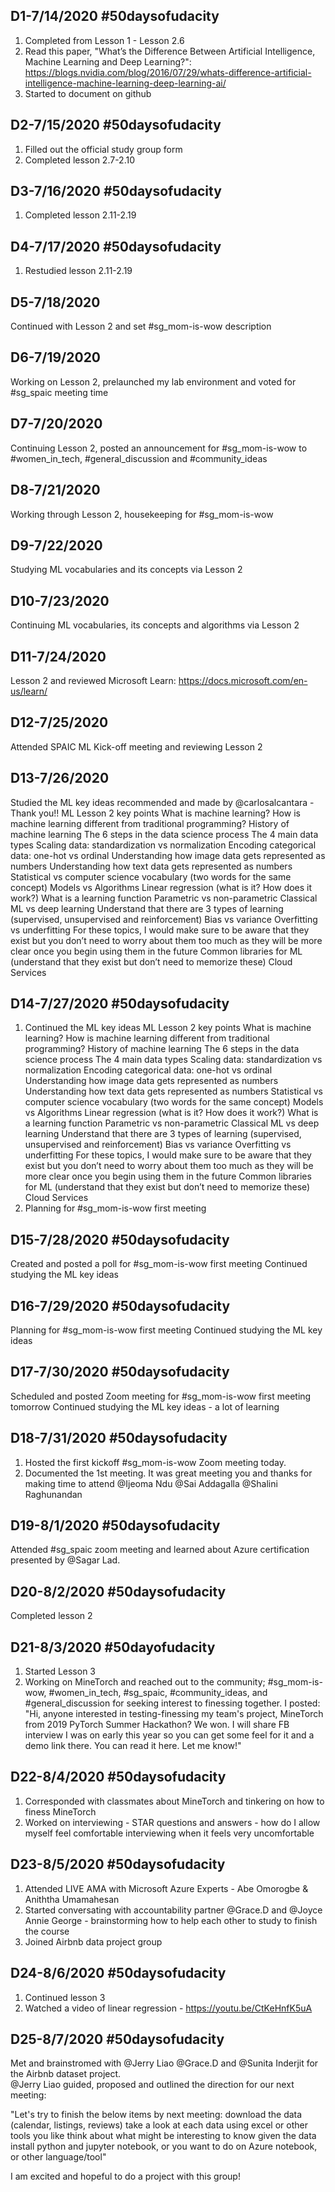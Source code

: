 ## D1-7/14/2020 #50daysofudacity 
1. Completed from Lesson 1 - Lesson 2.6
2. Read this paper, "What’s the Difference Between Artificial Intelligence, Machine Learning and Deep Learning?": https://blogs.nvidia.com/blog/2016/07/29/whats-difference-artificial-intelligence-machine-learning-deep-learning-ai/
3. Started to document on github

## D2-7/15/2020 #50daysofudacity 
1. Filled out the official study group form
2. Completed lesson 2.7-2.10

## D3-7/16/2020 #50daysofudacity
1. Completed lesson 2.11-2.19

## D4-7/17/2020 #50daysofudacity
1. Restudied lesson 2.11-2.19

## D5-7/18/2020
Continued with Lesson 2 and set #sg_mom-is-wow description

## D6-7/19/2020
Working on Lesson 2, prelaunched my lab environment and voted for #sg_spaic meeting time

## D7-7/20/2020
Continuing Lesson 2, posted an announcement for #sg_mom-is-wow to #women_in_tech, #general_discussion and #community_ideas

## D8-7/21/2020
Working through Lesson 2, housekeeping for #sg_mom-is-wow 

## D9-7/22/2020
Studying ML vocabularies and its concepts via Lesson 2

## D10-7/23/2020
Continuing ML vocabularies, its concepts and algorithms via Lesson 2

## D11-7/24/2020
Lesson 2 and reviewed Microsoft Learn: https://docs.microsoft.com/en-us/learn/

## D12-7/25/2020
Attended SPAIC ML Kick-off meeting and reviewing Lesson 2

## D13-7/26/2020
Studied the ML key ideas recommended and made by @carlosalcantara - Thank you!!
ML Lesson 2 key points
What is machine learning?
How is machine learning different from traditional programming?
History of machine learning
The 6 steps in the data science process
The 4 main data types
Scaling data: standardization vs normalization
Encoding categorical data: one-hot vs ordinal
Understanding how image data gets represented as numbers
Understanding how text data gets represented as numbers
Statistical vs computer science vocabulary (two words for the same concept)
Models vs Algorithms
Linear regression (what is it? How does it work?)
What is a learning function
Parametric vs non-parametric
Classical ML vs deep learning
Understand that there are 3 types of learning (supervised, unsupervised and reinforcement)
Bias vs variance
Overfitting vs underfitting
For these topics, I would make sure to be aware that they exist but you don’t need to worry about them too much as they will be more clear once you begin using them in the future
Common libraries for ML (understand that they exist but don’t need to memorize these)
Cloud Services

## D14-7/27/2020 #50daysofudacity
1. Continued the ML key ideas
ML Lesson 2 key points
What is machine learning?
How is machine learning different from traditional programming?
History of machine learning
The 6 steps in the data science process
The 4 main data types
Scaling data: standardization vs normalization
Encoding categorical data: one-hot vs ordinal
Understanding how image data gets represented as numbers
Understanding how text data gets represented as numbers
Statistical vs computer science vocabulary (two words for the same concept)
Models vs Algorithms
Linear regression (what is it? How does it work?)
What is a learning function
Parametric vs non-parametric
Classical ML vs deep learning
Understand that there are 3 types of learning (supervised, unsupervised and reinforcement)
Bias vs variance
Overfitting vs underfitting
For these topics, I would make sure to be aware that they exist but you don’t need to worry about them too much as they will be more clear once you begin using them in the future
Common libraries for ML (understand that they exist but don’t need to memorize these)
Cloud Services
2. Planning for #sg_mom-is-wow first meeting

## D15-7/28/2020 #50daysofudacity
Created and posted a poll for #sg_mom-is-wow first meeting
Continued studying the ML key ideas

## D16-7/29/2020 #50daysofudacity
Planning for #sg_mom-is-wow first meeting
Continued studying the ML key ideas

## D17-7/30/2020 #50daysofudacity
Scheduled and posted Zoom meeting for #sg_mom-is-wow first meeting tomorrow
Continued studying the ML key ideas - a lot of learning

## D18-7/31/2020 #50daysofudacity
1. Hosted the first kickoff #sg_mom-is-wow Zoom meeting today. 
2. Documented the 1st meeting.
It was great meeting you and thanks for making time to attend @Ijeoma Ndu @Sai Addagalla @Shalini Raghunandan 

## D19-8/1/2020 #50daysofudacity
Attended #sg_spaic zoom meeting and learned about Azure certification presented by @Sagar Lad. 

## D20-8/2/2020 #50daysofudacity
Completed lesson 2 

## D21-8/3/2020 #50dayofudacity
1. Started Lesson 3
2. Working on MineTorch and reached out to the community; #sg_mom-is-wow, #women_in_tech, #sg_spaic, #community_ideas, and #general_discussion for seeking interest to finessing together.  I posted:  "Hi, anyone interested in testing-finessing my team's project, MineTorch from 2019 PyTorch Summer Hackathon?  We won.  I will share FB interview I was on early this year so you can get some feel for it and a demo link there.  You can read it here.  Let me know!"

## D22-8/4/2020 #50daysofudacity
1. Corresponded with classmates about MineTorch and tinkering on how to finess MineTorch
2. Worked on interviewing - STAR questions and answers - how do I allow myself feel comfortable interviewing when it feels very uncomfortable

## D23-8/5/2020 #50daysofudacity
1. Attended LIVE AMA with Microsoft Azure Experts - Abe Omorogbe & Aniththa Umamahesan 
2. Started conversating with accountability partner @Grace.D and @Joyce Annie George - brainstorming how to help each other to study to finish the course
3. Joined Airbnb data project group 


## D24-8/6/2020 #50daysofudacity 
1.  Continued lesson 3
2.  Watched a video of linear regression - https://youtu.be/CtKeHnfK5uA

## D25-8/7/2020 #50daysofudacity
Met and brainstromed with @Jerry Liao @Grace.D and @Sunita Inderjit for the Airbnb dataset project.  
@Jerry Liao guided, proposed and outlined the direction for our next meeting:

"Let's try to finish the below items by next meeting:
download the data (calendar, listings, reviews)
take a look at each data using excel or other tools you like
think about what might be interesting to know given the data
install python and jupyter notebook, or you want to do on Azure notebook, or other language/tool"

I am excited and hopeful to do a project with this group!
